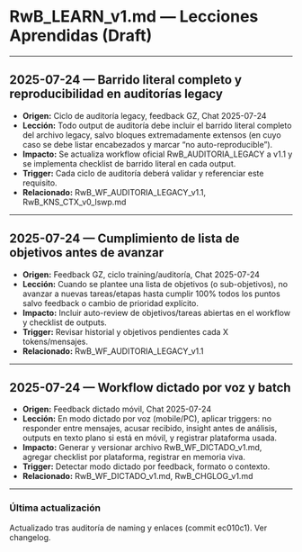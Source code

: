 # RwB_LEARN_v1.md — Lecciones Aprendidas (Draft)

---

## 2025-07-24 — Barrido literal completo y reproducibilidad en auditorías legacy
- **Origen:** Ciclo de auditoría legacy, feedback GZ, Chat 2025-07-24
- **Lección:** Todo output de auditoría debe incluir el barrido literal completo del archivo legacy, salvo bloques extremadamente extensos (en cuyo caso se debe listar encabezados y marcar “no auto-reproducible”).
- **Impacto:** Se actualiza workflow oficial RwB_AUDITORIA_LEGACY a v1.1 y se implementa checklist de barrido literal en cada output.
- **Trigger:** Cada ciclo de auditoría deberá validar y referenciar este requisito.
- **Relacionado:** RwB_WF_AUDITORIA_LEGACY_v1.1, RwB_KNS_CTX_v0_lswp.md

---

## 2025-07-24 — Cumplimiento de lista de objetivos antes de avanzar
- **Origen:** Feedback GZ, ciclo training/auditoría, Chat 2025-07-24
- **Lección:** Cuando se plantee una lista de objetivos (o sub-objetivos), no avanzar a nuevas tareas/etapas hasta cumplir 100% todos los puntos salvo feedback o cambio de prioridad explícito.
- **Impacto:** Incluir auto-review de objetivos/tareas abiertas en el workflow y checklist de outputs.
- **Trigger:** Revisar historial y objetivos pendientes cada X tokens/mensajes.
- **Relacionado:** RwB_WF_AUDITORIA_LEGACY_v1.1

---

## 2025-07-24 — Workflow dictado por voz y batch
- **Origen:** Feedback dictado móvil, Chat 2025-07-24
- **Lección:** En modo dictado por voz (mobile/PC), aplicar triggers: no responder entre mensajes, acusar recibido, insight antes de análisis, outputs en texto plano si está en móvil, y registrar plataforma usada.
- **Impacto:** Generar y versionar archivo RwB_WF_DICTADO_v1.md, agregar checklist por plataforma, registrar en memoria viva.
- **Trigger:** Detectar modo dictado por feedback, formato o contexto.
- **Relacionado:** RwB_WF_DICTADO_v1.md, RwB_CHGLOG_v1.md

---


### Última actualización
Actualizado tras auditoría de naming y enlaces (commit ec010c1). Ver changelog.

